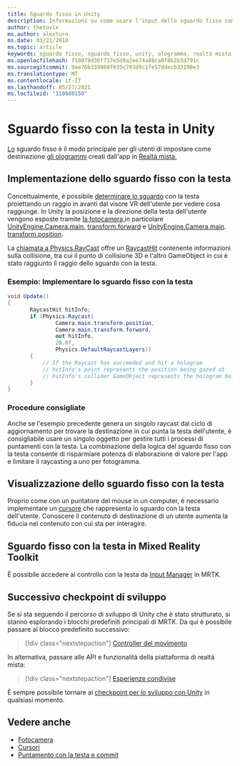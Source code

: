 ```yaml
---
title: Sguardo fisso in Unity
description: Informazioni su come usare l'input dello sguardo fisso come modo principale per gli utenti di usare come destinazione gli ologrammi creati dall'app nella realtà mista.
author: thetuvix
ms.author: alexturn
ms.date: 03/21/2018
ms.topic: article
keywords: sguardo fisso, sguardo fisso, unity, ologramma, realtà mista, visore VR di realtà mista, visore VR di realtà mista windows, visore VR di realtà virtuale, MRTK, Mixed Reality Toolkit
ms.openlocfilehash: f10079d36f737e5d8a2ee74a88ca0f8b2b3d791c
ms.sourcegitcommit: 9ae76b339968f035c703d9c1fe57ddecb33198e3
ms.translationtype: MT
ms.contentlocale: it-IT
ms.lasthandoff: 05/27/2021
ms.locfileid: "110600150"
---
```

# <a name="head-gaze-in-unity"></a>Sguardo fisso con la testa in Unity

[Lo](../../design/gaze-and-commit.md) sguardo fisso è il modo principale per gli utenti di impostare come destinazione [gli ologrammi](../../discover/hologram.md) creati dall'app in [Realtà mista.](../../discover/mixed-reality.md)

## <a name="implementing-head-gaze"></a>Implementazione dello sguardo fisso con la testa

Concettualmente, è possibile [determinare lo sguardo](../../design/gaze-and-commit.md) con la testa proiettando un raggio in avanti dal visore VR dell'utente per vedere cosa raggiunge. In Unity la posizione e la direzione della testa dell'utente vengono esposte tramite [la fotocamera,](camera-in-unity.md)in particolare [UnityEngine.Camera.main.](https://docs.unity3d.com/ScriptReference/Camera-main.html) [transform.forward](https://docs.unity3d.com/ScriptReference/Transform-forward.html) e [UnityEngine.Camera.main](https://docs.unity3d.com/ScriptReference/Camera-main.html). [transform.position](https://docs.unity3d.com/ScriptReference/Transform-position.html).

La [chiamata a Physics.RayCast](https://docs.unity3d.com/ScriptReference/Physics.Raycast.html) offre un [RaycastHit](https://docs.unity3d.com/ScriptReference/RaycastHit.html) contenente informazioni sulla collisione, tra cui il punto di collisione 3D e l'altro GameObject in cui è stato raggiunto il raggio dello sguardo con la testa.

### <a name="example-implement-head-gaze"></a>Esempio: Implementare lo sguardo fisso con la testa

```cs
void Update()
{
       RaycastHit hitInfo;
       if (Physics.Raycast(
               Camera.main.transform.position,
               Camera.main.transform.forward,
               out hitInfo,
               20.0f,
               Physics.DefaultRaycastLayers))
       {
           // If the Raycast has succeeded and hit a hologram
           // hitInfo's point represents the position being gazed at
           // hitInfo's collider GameObject represents the hologram being gazed at
       }
}
```

### <a name="best-practices"></a>Procedure consigliate

Anche se l'esempio precedente genera un singolo raycast dal ciclo di aggiornamento per trovare la destinazione in cui punta la testa dell'utente, è consigliabile usare un singolo oggetto per gestire tutti i processi di puntamenti con la testa. La combinazione della logica del sguardo fisso con la testa consente di risparmiare potenza di elaborazione di valore per l'app e limitare il raycasting a uno per fotogramma.

## <a name="visualizing-head-gaze"></a>Visualizzazione dello sguardo fisso con la testa

Proprio come con un puntatore del mouse in un computer, è necessario implementare un [cursore](../../design/cursors.md) che rappresenta lo sguardo con la testa dell'utente. Conoscere il contenuto di destinazione di un utente aumenta la fiducia nel contenuto con cui sta per interagire.

## <a name="head-gaze-in-the-mixed-reality-toolkit"></a>Sguardo fisso con la testa in Mixed Reality Toolkit

È possibile accedere al controllo con la testa da [Input Manager](/windows/mixed-reality/mrtk-unity/features/input/overview) in MRTK.

## <a name="next-development-checkpoint"></a>Successivo checkpoint di sviluppo

Se si sta seguendo il percorso di sviluppo di Unity che è stato strutturato, si stanno esplorando i blocchi predefiniti principali di MRTK. Da qui è possibile passare al blocco predefinito successivo:

> [!div class="nextstepaction"]
> [Controller del movimento](motion-controllers-in-unity.md)

In alternativa, passare alle API e funzionalità della piattaforma di realtà mista:

> [!div class="nextstepaction"]
> [Esperienze condivise](shared-experiences-in-unity.md)

È sempre possibile tornare ai [checkpoint per lo sviluppo con Unity](unity-development-overview.md#2-core-building-blocks) in qualsiasi momento.

## <a name="see-also"></a>Vedere anche
* [Fotocamera](camera-in-unity.md)
* [Cursori](../../design/cursors.md)
* [Puntamento con la testa e commit](../../design/gaze-and-commit.md)